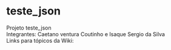 # teste_json
Projeto teste_json
<br>
Integrantes: Caetano ventura Coutinho e Isaque Sergio da Silva
<br>
Links para tópicos da Wiki:


